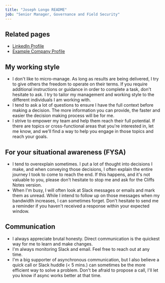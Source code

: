 ```yaml
---
title: "Joseph Longo README"
job: "Senior Manager, Governance and Field Security"
---
```


## Related pages

- [LinkedIn Profile](https://www.linkedin.com/in/joseph-longo-97568283/)
- [Example Company Profile](https://example_company.com/jlongo_gitlab)

## My working style

- I don't like to micro-manage. As long as results are being delivered, I try to give others the freedom to operate on their terms. If you require additional instructions or guidance in order to complete a task, don't hesitate to ask. I try to tailor my management and working style to the different individuals I am working with.
- I tend to ask a lot of questions to ensure I have the full context before making a decision. The more information you can provide, the faster and easier the decision making process will be for me.
- I strive to empower my team and help them reach their full potential. If there are topics or cross-functional areas that you're interested in, let me know, and we'll find a way to help you engage in those topics and reach your goals.

## For your situational awareness (FYSA)

- I tend to overexplain sometimes. I put a lot of thought into decisions I make, and when conveying those decisions, I often explain the entire journey I took to come to reach the end. If this happens, and it's not valuable to you, please don't hesitate to stop me and ask for the Cliffs Notes version.
- When I'm busy, I will often look at Slack messages or emails and mark them as unread. While I intend to follow up on those messages when my bandwidth increases, I can sometimes forget. Don't hesitate to send me a reminder if you haven't received a response within your expected window.

## Communication

- I always appreciate brutal honesty. Direct communication is the quickest way for me to learn and make changes.
- I'm always monitoring Slack and email. Feel free to reach out at any time.
- I'm a big supporter of asynchronous communication, but I also believe a quick call or Slack huddle (< 5 mins.) can sometimes be the more efficient way to solve a problem. Don't be afraid to propose a call, I'll let you know if async works better at that time.
